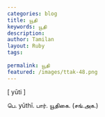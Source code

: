 ```yaml
---
categories: blog
title: யூதி
keywords: யூதி
description: 
author: Tamilan
layout: Ruby
tags: 
 
permalink: யூதி
featured: /images/ttak-48.png
---
```

  
[ yūti ]  
  
பெ. yūthī. பார். யூதிகை. (சங்.அக.)